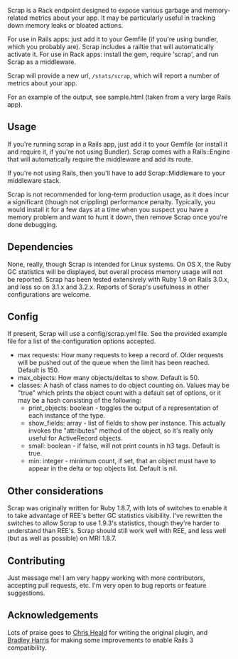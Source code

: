 Scrap is a Rack endpoint designed to expose various garbage and memory-related metrics about your app. It may be particularly useful in tracking down memory leaks or bloated actions.

For use in Rails apps: just add it to your Gemfile (if you're using bundler, which you probably are). Scrap includes a railtie that will automatically activate it.
For use in Rack apps: install the gem, require 'scrap', and run Scrap as a middleware.

Scrap will provide a new url, <code>/stats/scrap</code>, which will report a number of metrics about your app.

For an example of the output, see sample.html (taken from a very large
Rails app).

## Usage

If you're running scrap in a Rails app, just add it to your Gemfile (or
install it and require it, if you're not using Bundler). Scrap comes
with a Rails::Engine that will automatically require the middleware and
add its route.

If you're not using Rails, then you'll have to add Scrap::Middleware to
your middleware stack.

Scrap is not recommended for long-term production usage, as it does
incur a significant (though not crippling) performance penalty.
Typically, you would install it for a few days at a time when you
suspect you have a memory problem and want to hunt it down, then remove
Scrap once you're done debugging.

## Dependencies

None, really, though Scrap is intended for Linux systems. On OS
X, the Ruby GC statistics will be displayed, but overall process memory
usage will not be reported. Scrap has been tested extensively with Ruby 1.9 on Rails 3.0.x, and 
less so on 3.1.x and 3.2.x. Reports of Scrap's usefulness in other
configurations are welcome.

## Config

If present, Scrap will use a config/scrap.yml file. See the provided example file for a list of the configuration options accepted.

* max requests: How many requests to keep a record of. Older requests will be pushed out of the queue when the limit has been reached. Default is 150.
* max_objects: How many objects/deltas to show. Default is 50.
* classes: A hash of class names to do object counting on. Values may be "true" which prints the object count with a default set of options, or it may be a hash consisting of the following:
  * print_objects: boolean - toggles the output of a representation of each instance of the type.
  * show_fields: array - list of fields to show per instance. This actually invokes the "attributes" method of the object, so it's really only useful for ActiveRecord objects.
  * small: boolean - if false, will not print counts in h3 tags. Default is true.
  * min: integer - minimum count, if set, that an object must have to appear in the delta or top objects list. Default is nil.
  
## Other considerations

Scrap was originally written for Ruby 1.8.7, with lots of switches to
enable it to take advantage of REE's better GC statistics visibility.
I've rewritten the switches to allow Scrap to use 1.9.3's statistics,
though they're harder to understand than REE's. Scrap should still work
well with REE, and less well (but as well as possible) on MRI 1.8.7.

## Contributing

Just message me! I am very happy working with more contributors,
accepting pull requests, etc. I'm very open to bug reports or feature suggestions.

## Acknowledgements

Lots of praise goes to [Chris Heald](https://github.com/cheald/) for writing the original plugin, and [Bradley Harris](https://github.com/bradley178/scrap) for making some improvements to enable Rails 3 compatibility.
